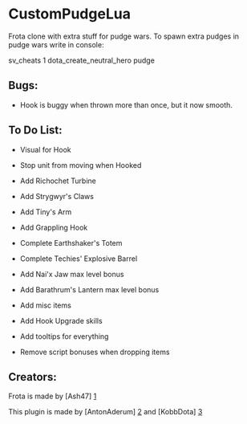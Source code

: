 CustomPudgeLua
================================

Frota clone with extra stuff for pudge wars.
To spawn extra pudges in pudge wars write in console:

sv_cheats 1
dota_create_neutral_hero pudge

Bugs:
-------------------------

* Hook is buggy when thrown more than once, but it now smooth.


To Do List:
-------------------------

* Visual for Hook

* Stop unit from moving when Hooked

* Add Richochet Turbine

* Add Strygwyr's Claws

* Add Tiny's Arm

* Add Grappling Hook	

* Complete Earthshaker's Totem

* Complete Techies' Explosive Barrel

* Add Nai'x Jaw max level bonus

* Add Barathrum's Lantern max level bonus

* Add misc items

* Add Hook Upgrade skills

* Add tooltips for everything

* Remove script bonuses when dropping items

Creators:
-------------------------
Frota is made by [Ash47] [1]

This plugin is made by [AntonAderum] [2] and [KobbDota] [3] 

[1]: https://github.com/ash47 "Ash47"
[2]: https://github.com/AntonAderum "AntonAderum"
[3]: https://github.com/KobbDota "KobbDota"


